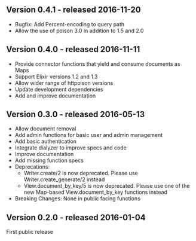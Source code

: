 Version 0.4.1 - released 2016-11-20
-------------

- Bugfix: Add Percent-encoding to query path
- Allow the use of poison 3.0 in addition to 1.5 and 2.0

Version 0.4.0 - released 2016-11-11
-------------

- Provide connector functions that yield and consume documents as Maps
- Support Elixir versions 1.2 and 1.3
- Allow wider range of httpoison versions
- Update development dependencies
- Add and improve documentation

Version 0.3.0 - released 2016-05-13
-------------

- Allow document removal
- Add admin functions for basic user and admin management
- Add basic authentication
- Integrate dialyzer to improve specs and code
- Improve documentation
- Add missing function specs
- Deprecations:
  - Writer.create/2 is now deprecated. Please use Writer.create_generate/2 instead
  - View.document_by_key/5 is now deprecated. Please use one of the new Map-based View.document_by_key functions instead
- Breaking Changes: None in public facing functions

Version 0.2.0 - released 2016-01-04
-------------

First public release
